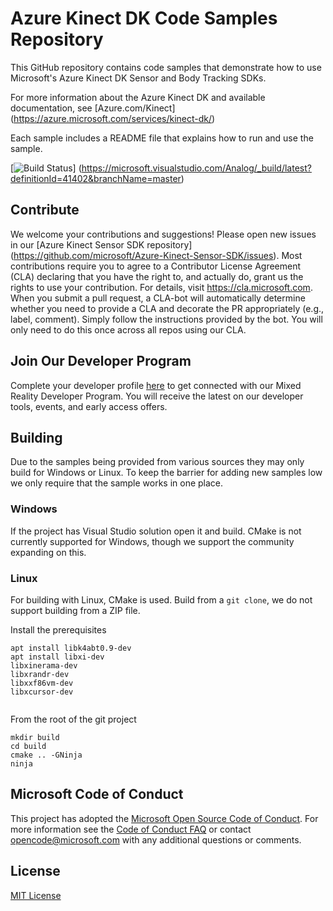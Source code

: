 # Azure Kinect DK Code Samples Repository

This GitHub repository contains code samples that demonstrate how to use Microsoft's Azure Kinect DK Sensor and Body
Tracking SDKs.

For more information about the Azure Kinect DK and available documentation, see [Azure.com/Kinect]
(https://azure.microsoft.com/services/kinect-dk/)

Each sample includes a README file that explains how to run and use the sample.

[![Build Status](https://microsoft.visualstudio.com/Analog/_apis/build/status/Analog/AI/depthcamera/microsoft.Azure-Kinect-Samples?branchName=master)]
(https://microsoft.visualstudio.com/Analog/_build/latest?definitionId=41402&branchName=master)

## Contribute

We welcome your contributions and suggestions! Please open new issues in our [Azure Kinect Sensor SDK repository]
(https://github.com/microsoft/Azure-Kinect-Sensor-SDK/issues). Most contributions require you to agree to a Contributor
License Agreement (CLA) declaring that you have the right to, and actually do, grant us the rights to use your 
contribution. For details, visit https://cla.microsoft.com. When you submit a pull request, a CLA-bot will 
automatically determine whether you need to provide a CLA and decorate the PR appropriately (e.g., label, comment). 
Simply follow the instructions provided by the bot. You will only need to do this once across all repos using our CLA.

## Join Our Developer Program

Complete your developer profile [here](https://mixedreality.microsoftcrmportals.com/signup/) to get connected with our Mixed Reality Developer Program. You will receive the latest on our developer tools, events, and early access offers.

## Building

Due to the samples being provided from various sources they may only build for Windows or Linux. To keep the barrier for adding new samples low we only require that the sample works in one place.

### Windows

If the project has Visual Studio solution open it and build. CMake is not currently supported for Windows, though we support the community expanding on this.

### Linux

For building with Linux, CMake is used. Build from a `git clone`, we do not support building from a ZIP file.

Install the prerequisites
```
apt install libk4abt0.9-dev
apt install libxi-dev
libxinerama-dev
libxrandr-dev
libxxf86vm-dev
libxcursor-dev


```

From the root of the git project
```
mkdir build
cd build
cmake .. -GNinja
ninja
```


## Microsoft Code of Conduct

This project has adopted the [Microsoft Open Source Code of Conduct](https://opensource.microsoft.com/codeofconduct/). For more information see the [Code of Conduct FAQ](https://opensource.microsoft.com/codeofconduct/faq/) or contact opencode@microsoft.com with any additional questions or comments.

## License

[MIT License](LICENSE)
